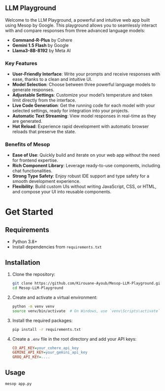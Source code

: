 ## LLM Playground

Welcome to the LLM Playground, a powerful and intuitive web app built using Mesop by Google. This playground allows you to seamlessly interact with and compare responses from three advanced language models:

- **Command-R-Plus** by Cohere
- **Gemini 1.5 Flash** by Google
- **Llama3-8B-8192** by Meta AI

### Key Features

- **User-Friendly Interface**: Write your prompts and receive responses with ease, thanks to a clean and intuitive UI.
- **Model Selection**: Choose between three powerful language models to generate responses.
- **Adjustable Settings**: Customize your model’s temperature and token limit directly from the interface.
- **Live Code Generation**: Get the running code for each model with your selected settings, ready for integration into your projects.
- **Automatic Text Streaming**: View model responses in real-time as they are generated.
- **Hot Reload**: Experience rapid development with automatic browser reloads that preserve the state.

### Benefits of Mesop

- **Ease of Use**: Quickly build and iterate on your web app without the need for frontend expertise.
- **Rich Component Library**: Leverage ready-to-use components, including chat functionalities.
- **Strong Type Safety**: Enjoy robust IDE support and type safety for a smooth development experience.
- **Flexibility**: Build custom UIs without writing JavaScript, CSS, or HTML, and compose your UI into reusable components.

# Get Started

## Requirements

- Python 3.8+
- Install dependencies from `requirements.txt`

## Installation

1. Clone the repository:
    ```sh
    git clone https://github.com/Kirouane-Ayoub/Mesop-LLM-Playground.git
    cd Mesop-LLM-Playground
    ```

2. Create and activate a virtual environment:
    ```sh
    python -m venv venv
    source venv/bin/activate  # On Windows, use `venv\Scripts\activate`
    ```

3. Install the required packages:
    ```sh
    pip install -r requirements.txt
    ```

4. Create a `.env` file in the root directory and add your API keys:
    ```ini
    CO_API_KEY=your_cohere_api_key
    GEMINI_API_KEY=your_gemini_api_key
    GROQ_API_KEY=....
    ```

## Usage 

```sh
mesop app.py
```
